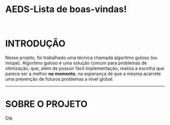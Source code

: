 # AEDS-Lista de boas-vindas!

<br><h1>INTRODUÇÃO</h1>
<p>Nesse projeto, foi trabalhado uma técnica chamada algoritmo guloso (ou míope). Algoritmo guloso é uma solução comum para problemas de otimização, que, além de possuir fácil implementação, realiza a escolha que parece ser a melhor <b>no momento</b>, na esperança de que a mesma acarrete uma prevenção de futuros problemas a nível global.</p>
<hr/>
<h1>SOBRE O PROJETO</h1>
<p>Olá</p>